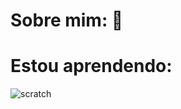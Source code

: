 # Sobre mim: 👋

# Estou aprendendo:
![scratch](https://img.shields.io/badge/Scratch-4D97FF?style=for-the-badge&logo=Scratch&logoColor=white)


